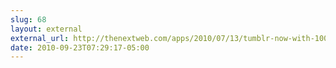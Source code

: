 ```yaml
---
slug: 68
layout: external
external_url: http://thenextweb.com/apps/2010/07/13/tumblr-now-with-100-more-oauth-support/
date: 2010-09-23T07:29:17-05:00
---
```

